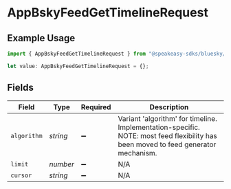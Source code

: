 # AppBskyFeedGetTimelineRequest

## Example Usage

```typescript
import { AppBskyFeedGetTimelineRequest } from "@speakeasy-sdks/bluesky/models/operations";

let value: AppBskyFeedGetTimelineRequest = {};
```

## Fields

| Field                                                                                                                              | Type                                                                                                                               | Required                                                                                                                           | Description                                                                                                                        |
| ---------------------------------------------------------------------------------------------------------------------------------- | ---------------------------------------------------------------------------------------------------------------------------------- | ---------------------------------------------------------------------------------------------------------------------------------- | ---------------------------------------------------------------------------------------------------------------------------------- |
| `algorithm`                                                                                                                        | *string*                                                                                                                           | :heavy_minus_sign:                                                                                                                 | Variant 'algorithm' for timeline. Implementation-specific. NOTE: most feed flexibility has been moved to feed generator mechanism. |
| `limit`                                                                                                                            | *number*                                                                                                                           | :heavy_minus_sign:                                                                                                                 | N/A                                                                                                                                |
| `cursor`                                                                                                                           | *string*                                                                                                                           | :heavy_minus_sign:                                                                                                                 | N/A                                                                                                                                |